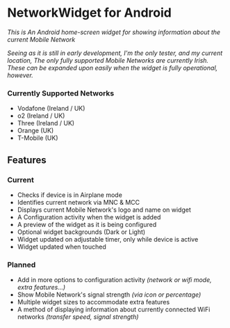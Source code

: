 NetworkWidget for Android
================================

_This is An Android home-screen widget for showing information about the current Mobile Network_

*Seeing as it is still in early development, I'm the only tester, and my current location, The only fully supported Mobile Networks are currently Irish. These can be expanded upon easily when the widget is fully operational, however.*

### Currently Supported Networks

* Vodafone  (Ireland / UK)
* o2        (Ireland / UK)
* Three     (Ireland / UK)
* Orange    (UK)
* T-Mobile  (UK)

Features
--------

### Current

* Checks if device is in Airplane mode
* Identifies current network via MNC & MCC
* Displays current Mobile Network's logo and name on widget
* A Configuration activity when the widget is added
* A preview of the widget as it is being configured
* Optional widget backgrounds (Dark or Light)
* Widget updated on adjustable timer, only while device is active
* Widget updated when touched

### Planned

* Add in more options to configuration activity _(network or wifi mode, extra features...)_
* Show Mobile Network's signal strength _(via icon or percentage)_
* Multiple widget sizes to accommodate extra features
* A method of displaying information about currently connected WiFi networks _(transfer speed, signal strength)_
